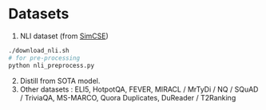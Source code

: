 # Datasets

1. NLI dataset (from [SimCSE](https://github.com/princeton-nlp/SimCSE/tree/main))
```bash
./download_nli.sh
# for pre-processing
python nli_preprocess.py
```
2. Distill from SOTA model.
3. Other datasets : ELI5, HotpotQA, FEVER, MIRACL / MrTyDi / NQ
/ SQuAD / TriviaQA, MS-MARCO, Quora Duplicates, DuReader / T2Ranking 

